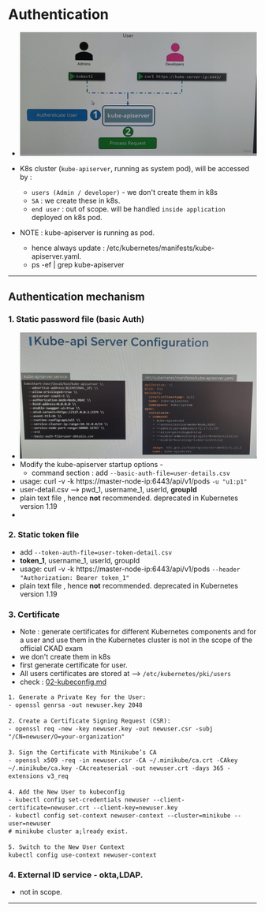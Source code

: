 # Authentication
- ![img.png](../99_img/security/01/img.png)
- K8s cluster (`kube-apiserver`, running as system pod), will be accessed by :
  - `users (Admin / developer)` - we don't create them in k8s 
  - `SA` : we create these in k8s.
  - `end user` : out of scope. will be handled `inside application` deployed on k8s pod.

- NOTE : kube-apiserver is running as pod.
  - hence always update : /etc/kubernetes/manifests/kube-apiserver.yaml.
  - ps -ef | grep kube-apiserver 

---
## Authentication mechanism
### 1. Static password file  (basic Auth)
  - ![img_2.png](../99_img/security/01/img_2.png)
  - Modify the kube-apiserver startup options -
    - command section : add `--basic-auth-file=user-details.csv`
  - usage: curl -v -k https://master-node-ip:6443/api/v1/pods `-u "u1:p1"`
  - user-detail.csv --> pwd_1, username_1, userId, **groupId**
  - plain text file , hence **not** recommended. deprecated in Kubernetes version 1.19
  - 

### 2. Static token file
  - add `--token-auth-file=user-token-detail.csv` 
  - **token_1**, username_1, userId, groupId
  - usage: curl -v -k https://master-node-ip:6443/api/v1/pods `--header "Authorization: Bearer token_1"`
  - plain text file , hence **not** recommended. deprecated in Kubernetes version 1.19

### 3. Certificate
-  Note : generate certificates for different Kubernetes components and for a user and use them in the Kubernetes cluster is not in the scope of the official CKAD exam
- we don't create them in k8s
- first generate certificate for user. 
- All users certificates are stored at  --> `/etc/kubernetes/pki/users`
- check : [02-kubeconfig.md](./02-kubeConfig-file.md)
```
1. Generate a Private Key for the User:
- openssl genrsa -out newuser.key 2048

2. Create a Certificate Signing Request (CSR):
- openssl req -new -key newuser.key -out newuser.csr -subj "/CN=newuser/O=your-organization"

3. Sign the Certificate with Minikube’s CA
- openssl x509 -req -in newuser.csr -CA ~/.minikube/ca.crt -CAkey ~/.minikube/ca.key -CAcreateserial -out newuser.crt -days 365 -extensions v3_req

4. Add the New User to kubeconfig
- kubectl config set-credentials newuser --client-certificate=newuser.crt --client-key=newuser.key
- kubectl config set-context newuser-context --cluster=minikube --user=newuser
# minikube cluster a;lready exist.

5. Switch to the New User Context
kubectl config use-context newuser-context

```

### 4. External ID service - okta,LDAP.
- not in scope.

---
